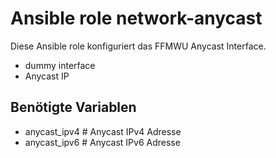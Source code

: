 # Ansible role network-anycast

Diese Ansible role konfiguriert das FFMWU Anycast Interface.

- dummy interface
- Anycast IP

## Benötigte Variablen

- anycast_ipv4 # Anycast IPv4 Adresse
- anycast_ipv6 # Anycast IPv6 Adresse
